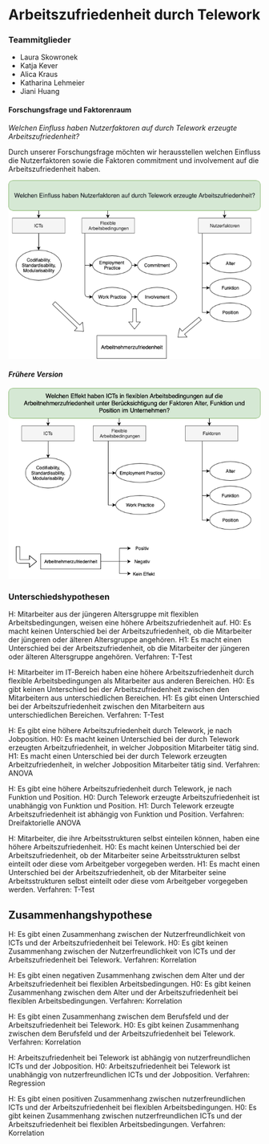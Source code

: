 # Arbeitszufriedenheit durch Telework


### Teammitglieder

* Laura Skowronek
* Katja Kever
* Alica Kraus
* Katharina Lehmeier
* Jiani Huang

#### Forschungsfrage und Faktorenraum
_Welchen Einfluss haben Nutzerfaktoren auf durch Telework erzeugte
Arbeitszufriedenheit?_

Durch unserer Forschungsfrage möchten wir herausstellen welchen Einfluss die Nutzerfaktoren sowie die Faktoren commitment und involvement auf die Arbeitszufriedenheit haben.

![Faktorenraum](images/FaktorenraumNEU.png)

#### _Frühere Version_

![Faktorenraum_alt](images/Faktorenraum.png)


### Unterschiedshypothesen

H: Mitarbeiter aus der jüngeren Altersgruppe mit flexiblen Arbeitsbedingungen, weisen eine höhere Arbeitszufriedenheit auf.
H0: Es macht keinen Unterschied bei der Arbeitszufriedenheit, ob die Mitarbeiter der jüngeren oder älteren Altersgruppe angehören. 
H1: Es macht einen Unterschied bei der Arbeitszufriedenheit, ob die Mitarbeiter der jüngeren oder älteren Altersgruppe angehören. 
Verfahren: T-Test

H: Mitarbeiter im IT-Bereich haben eine höhere Arbeitszufriedenheit durch flexible Arbeitsbedingungen als Mitarbeiter aus anderen Bereichen. 
H0: Es gibt keinen Unterschied bei der Arbeitszufriedenheit zwischen den Mitarbeitern aus unterschiedlichen Bereichen.
H1: Es gibt einen Unterschied bei der Arbeitszufriedenheit zwischen den Mitarbeitern aus unterschiedlichen Bereichen.
Verfahren: T-Test

H: Es gibt eine höhere Arbeitszufriedenheit durch Telework, je nach Jobposition. 
H0: Es macht keinen Unterschied bei der durch Telework erzeugten Arbeitzufriedenheit, in welcher Jobposition Mitarbeiter tätig sind. 
H1: Es macht einen Unterschied bei der durch Telework erzeugten Arbeitzufriedenheit, in welcher Jobposition Mitarbeiter tätig sind. 
Verfahren: ANOVA

H: Es gibt eine höhere Arbeitszufriedenheit durch Telework, je nach Funktion und Position.
H0: Durch Telework erzeugte Arbeitszufriedenheit ist unabhängig von Funktion und Position. 
H1: Durch Telework erzeugte Arbeitszufriedenheit ist abhängig von Funktion und Position.
Verfahren: Dreifaktorielle ANOVA

H: Mitarbeiter, die ihre Arbeitsstrukturen selbst einteilen können, haben eine höhere Arbeitszufriedenheit.
H0: Es macht keinen Unterschied bei der Arbeitszufriedenheit, ob der Mitarbeiter seine Arbeitsstrukturen selbst einteilt oder diese vom Arbeitgeber vorgegeben werden. 
H1: Es macht einen Unterschied bei der Arbeitszufriedenheit, ob der Mitarbeiter seine Arbeitsstrukturen selbst einteilt oder diese vom Arbeitgeber vorgegeben werden. 
Verfahren: T-Test


## Zusammenhangshypothese

H: Es gibt einen Zusammenhang zwischen der Nutzerfreundlichkeit von ICTs und der Arbeitszufriedenheit bei Telework.
H0: Es gibt keinen Zusammenhang zwischen der Nutzerfreundlichkeit von ICTs und der Arbeitszufriedenheit bei Telework.
Verfahren: Korrelation

H: Es gibt einen negativen Zusammenhang zwischen dem Alter und der Arbeitszufriedenheit bei flexiblen Arbeitsbedingungen.
H0: Es gibt keinen Zusammenhang zwischen dem Alter und der Arbeitszufriedenheit bei flexiblen Arbeitsbedingungen.
Verfahren: Korrelation

H: Es gibt einen Zusammenhang zwischen dem Berufsfeld und der Arbeitszufriedenheit bei Telework.
H0: Es gibt keinen Zusammenhang zwischen dem Berufsfeld und der Arbeitszufriedenheit bei Telework.
Verfahren: Korrelation

H: Arbeitszufriedenheit bei Telework ist abhängig von nutzerfreundlichen ICTs und der Jobposition.
H0: Arbeitszufriedenheit bei Telework ist unabhängig von nutzerfreundlichen ICTs und der Jobposition.
Verfahren: Regression

H: Es gibt einen positiven Zusammenhang zwischen nutzerfreundlichen ICTs und der Arbeitszufriedenheit bei flexiblen Arbeitsbedingungen. 
H0: Es gibt keinen Zusammenhang zwischen nutzerfreundlichen ICTs und der Arbeitszufriedenheit bei flexiblen Arbeitsbedingungen. 
Verfahren: Korrelation
